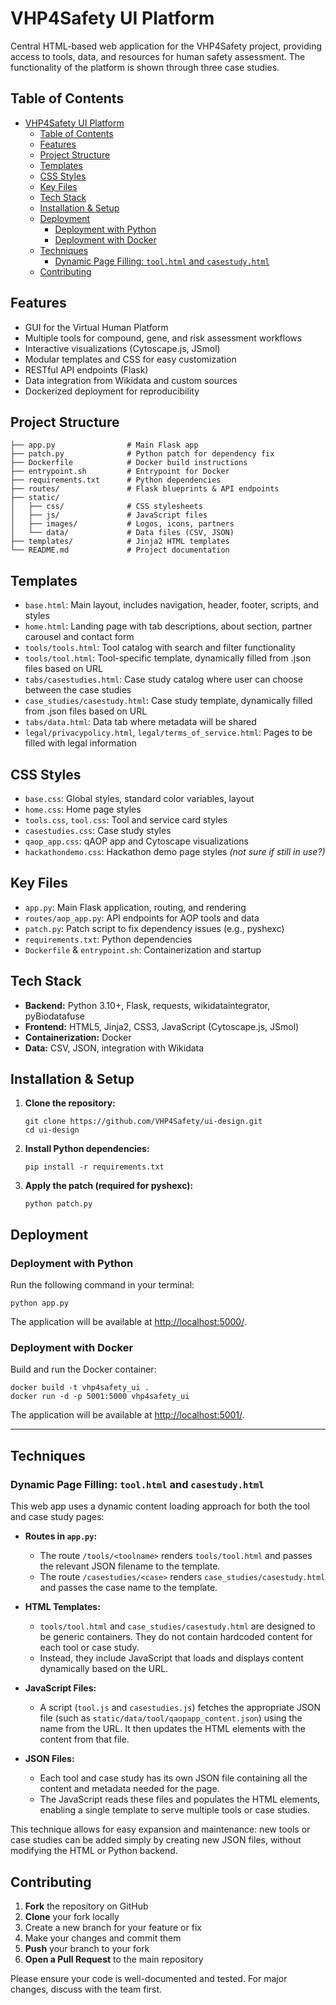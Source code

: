# VHP4Safety UI Platform

Central HTML-based web application for the VHP4Safety project, providing access to tools, data, and resources for human safety assessment. The functionality of the platform is shown through three case studies.

## Table of Contents

- [VHP4Safety UI Platform](#vhp4safety-ui-platform)
  - [Table of Contents](#table-of-contents)
  - [Features](#features)
  - [Project Structure](#project-structure)
  - [Templates](#templates)
  - [CSS Styles](#css-styles)
  - [Key Files](#key-files)
  - [Tech Stack](#tech-stack)
  - [Installation \& Setup](#installation--setup)
  - [Deployment](#deployment)
    - [Deployment with Python](#deployment-with-python)
    - [Deployment with Docker](#deployment-with-docker)
  - [Techniques](#techniques)
    - [Dynamic Page Filling: `tool.html` and `casestudy.html`](#dynamic-page-filling-toolhtml-and-casestudyhtml)
  - [Contributing](#contributing)

## Features

- GUI for the Virtual Human Platform
- Multiple tools for compound, gene, and risk assessment workflows
- Interactive visualizations (Cytoscape.js, JSmol)
- Modular templates and CSS for easy customization
- RESTful API endpoints (Flask)
- Data integration from Wikidata and custom sources
- Dockerized deployment for reproducibility

## Project Structure

```
├── app.py                # Main Flask app
├── patch.py              # Python patch for dependency fix
├── Dockerfile            # Docker build instructions
├── entrypoint.sh         # Entrypoint for Docker
├── requirements.txt      # Python dependencies
├── routes/               # Flask blueprints & API endpoints
├── static/
│   ├── css/              # CSS stylesheets
│   ├── js/               # JavaScript files
│   ├── images/           # Logos, icons, partners
│   └── data/             # Data files (CSV, JSON)
├── templates/            # Jinja2 HTML templates
└── README.md             # Project documentation
```

## Templates

- `base.html`: Main layout, includes navigation, header, footer, scripts, and styles
- `home.html`: Landing page with tab descriptions, about section, partner carousel and contact form
- `tools/tools.html`: Tool catalog with search and filter functionality
- `tools/tool.html`: Tool-specific template, dynamically filled from .json files based on URL
- `tabs/casestudies.html`: Case study catalog where user can choose between the case studies
- `case_studies/casestudy.html`: Case study template, dynamically filled from .json files based on URL
- `tabs/data.html`: Data tab where metadata will be shared
- `legal/privacypolicy.html`, `legal/terms_of_service.html`: Pages to be filled with legal information

## CSS Styles

- `base.css`: Global styles, standard color variables, layout
- `home.css`: Home page styles
- `tools.css`, `tool.css`: Tool and service card styles
- `casestudies.css`: Case study styles
- `qaop_app.css`: qAOP app and Cytoscape visualizations
- `hackathondemo.css`: Hackathon demo page styles _(not sure if still in use?)_

## Key Files

- `app.py`: Main Flask application, routing, and rendering
- `routes/aop_app.py`: API endpoints for AOP tools and data
- `patch.py`: Patch script to fix dependency issues (e.g., pyshexc)
- `requirements.txt`: Python dependencies
- `Dockerfile` & `entrypoint.sh`: Containerization and startup

## Tech Stack

- **Backend:** Python 3.10+, Flask, requests, wikidataintegrator, pyBiodatafuse
- **Frontend:** HTML5, Jinja2, CSS3, JavaScript (Cytoscape.js, JSmol)
- **Containerization:** Docker
- **Data:** CSV, JSON, integration with Wikidata

## Installation & Setup

1. **Clone the repository:**
   ```
   git clone https://github.com/VHP4Safety/ui-design.git
   cd ui-design
   ```
2. **Install Python dependencies:**
   ```
   pip install -r requirements.txt
   ```
3. **Apply the patch (required for pyshexc):**
   ```
   python patch.py
   ```

## Deployment

### Deployment with Python

Run the following command in your terminal:

```
python app.py
```

The application will be available at [http://localhost:5000/](http://localhost:5000/).

### Deployment with Docker

Build and run the Docker container:

```
docker build -t vhp4safety_ui .
docker run -d -p 5001:5000 vhp4safety_ui
```

The application will be available at [http://localhost:5001/](http://localhost:5001/).

---

## Techniques

### Dynamic Page Filling: `tool.html` and `casestudy.html`

This web app uses a dynamic content loading approach for both the tool and case study pages:

- **Routes in `app.py`:**

  - The route `/tools/<toolname>` renders `tools/tool.html` and passes the relevant JSON filename to the template.
  - The route `/casestudies/<case>` renders `case_studies/casestudy.html` and passes the case name to the template.

- **HTML Templates:**

  - `tools/tool.html` and `case_studies/casestudy.html` are designed to be generic containers. They do not contain hardcoded content for each tool or case study.
  - Instead, they include JavaScript that loads and displays content dynamically based on the URL.

- **JavaScript Files:**

  - A script (`tool.js` and `casestudies.js`) fetches the appropriate JSON file (such as `static/data/tool/qaopapp_content.json`) using the name from the URL. It then updates the HTML elements with the content from that file.

- **JSON Files:**
  - Each tool and case study has its own JSON file containing all the content and metadata needed for the page.
  - The JavaScript reads these files and populates the HTML elements, enabling a single template to serve multiple tools or case studies.

This technique allows for easy expansion and maintenance: new tools or case studies can be added simply by creating new JSON files, without modifying the HTML or Python backend.

## Contributing

1. **Fork** the repository on GitHub
2. **Clone** your fork locally
3. Create a new branch for your feature or fix
4. Make your changes and commit them
5. **Push** your branch to your fork
6. **Open a Pull Request** to the main repository

Please ensure your code is well-documented and tested. For major changes, discuss with the team first.

